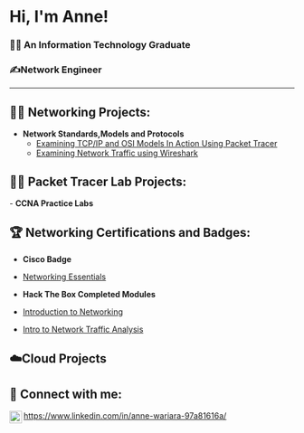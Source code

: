 <h1>Hi, I'm Anne! <br/><h3>👩‍🎓 An Information Technology Graduate <br/><h3>✍️Network Engineer </h3></h1>
<hr>
<h2>👩‍💻 Networking Projects:</h2>

- <b>Network Standards,Models and Protocols </b>
  - [Examining TCP/IP and OSI Models In Action Using Packet Tracer](https://github.com/Anne-Ndiritu/Cisco-Packet-Tracer-Labs/tree/main/TCP/TCP-IP%20AND%20OSI%20MODELS%20IN%20ACTION)
  - [Examining Network Traffic using Wireshark](https://github.com/Anne-Ndiritu/Wireshark-Labs/tree/main/Network%20Traffic%20Analysis)
<h2>👩‍💻 Packet Tracer Lab Projects:</h2>
- <b> CCNA Practice Labs </b>

 <h2>🏆 Networking Certifications and Badges:</h2>
  
  - <b>Cisco Badge</b><br/>
 - [Networking Essentials](https://bit.ly/409TdY3)<br/>
  
 - <b>Hack The Box Completed Modules </b>
 
  - [Introduction to Networking](https://academy.hackthebox.com/achievement/691911/34)
  - [Intro to Network Traffic Analysis](https://academy.hackthebox.com/achievement/691911/81)
  
<h2>☁️Cloud Projects</h2>

<h2> 🤳 Connect with me:</h2>

<img align="left" alt="JoshMadakor | LinkedIn" width="22px" src="https://cdn.jsdelivr.net/npm/simple-icons@v3/icons/linkedin.svg" />https://www.linkedin.com/in/anne-wariara-97a81616a/

